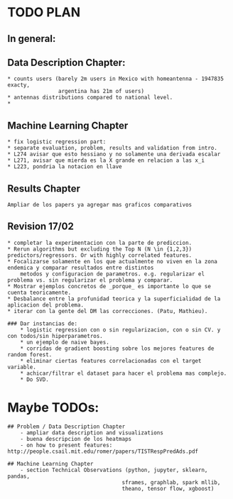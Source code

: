 # TODO PLAN

## In general:

## Data Description Chapter:
    * counts users (barely 2m users in Mexico with homeantenna - 1947835 exacty, 
                    argentina has 21m of users)
    * antennas distributions compared to national level.
    *

## Machine Learning Chapter     
    * fix logistic regression part:
    * separate evaluation, problem, results and validation from intro.
    * L274 avisar que esto hessiano y no solamente una derivada escalar
    * L271, avisar que mierda es la X grande en relacion a las x_i
    * L223, pondria la notacion en llave


## Results Chapter
    Ampliar de los papers ya agregar mas graficos comparativos

## Revision 17/02
    * completar la experimentacion con la parte de prediccion.
    * Rerun algorithms but excluding the Top N (N \in {1,2,3}) predictors/regressors. Or with highly correlated features.
    * Focalizarse solamente en los que actualmente no viven en la zona endemica y comparar resultados entre distintos 
        metodos y configuracion de parametros. e.g. regularizar el problema vs. sin regularizar el problema y comparar.
    * Mostrar ejemplos concretos de _porque_ es importante lo que se cuenta teoricamente.
    * Desbalance entre la profunidad teorica y la superficialidad de la aplicacion del problema.
    * iterar con la gente del DM las correcciones. (Patu, Mathieu).

    ### Dar instancias de:
        * logistic regression con o sin regularizacion, con o sin CV. y con todos/sin hiperparametros.
        * un ejemplo de naive bayes.
        * corridas de gradient boosting sobre los mejores features de random forest.
        * eliminar ciertas features correlacionadas con el target variable.
        * achicar/filtrar el dataset para hacer el problema mas complejo.
        * Do SVD.

# Maybe TODOs:

    ## Problem / Data Description Chapter
        - ampliar data description and visualizations
        - buena descripcion de los heatmaps
        - on how to present features: http://people.csail.mit.edu/romer/papers/TISTRespPredAds.pdf 

    ## Machine Learning Chapter
        - section Technical Observations (python, jupyter, sklearn, pandas, 
                                        sframes, graphlab, spark mllib, 
                                        theano, tensor flow, xgboost)

